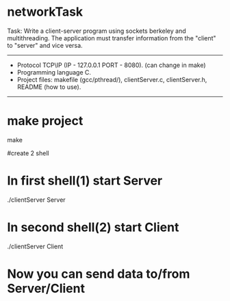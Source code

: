 # networkTask
Task: 
Write a client-server program using sockets berkeley and multithreading.
The application must transfer information from the "client" to "server" and vice versa.

-----
- Protocol TCP\IP (IP - 127.0.0.1 PORT - 8080). (can change in make)
- Programming language С.
- Project files:  makefile (gcc/pthread/), clientServer.c, clientServer.h, README (how to use).
-----



# make project
make 

#create 2 shell 

# In first shell(1) start Server 
./clientServer Server

# In second shell(2) start Client
./clientServer Client

# Now you can send data to/from Server/Client
